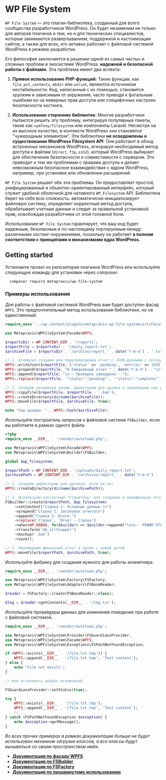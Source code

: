 # WP File System

`WP File System` — это плагин-библиотека, созданный для всего сообщества разработчиков WordPress. Он будет незаменим не
только для авторов плагинов и тем, но и для технических специалистов, которые занимаются развертыванием, поддержкой и
кастомизации сайтов, а также для всех, кто активно работает с файловой системой WordPress в режиме разработки.

Его философия заключается в решении одной из самых частых и сложных проблем в экосистеме WordPress: **надежной и
безопасной работы с файлами.** Эта проблема имеет два аспекта:

1.  **Прямое использование PHP-функций:** Такие функции, как `file_put_contents`, `mkdir` или `unlink`, являются
    источником нестабильности. Код, написанный с их помощью, становится хрупким и зависимым от окружения, часто приводя к
    фатальным ошибкам из-за неверных прав доступа или специфичных настроек безопасности хостинга.

2.  **Использование сторонних библиотек:** Многие разработчики пытаются решить эту проблему, интегрируя популярные пакеты,
    такие как `symfony/filesystem` или компоненты Laravel. Несмотря на их высокое качество, в контексте WordPress они становятся
    "чужеродным элементом". Эти библиотеки **не осведомлены о существовании WordPress Filesystem API**. Они работают в обход
    встроенных механизмов WordPress, игнорируя необходимый метод доступа к файлам (`direct`, `ftp`, `ssh2`), который WordPress
    выбирает для обеспечения безопасности и совместимости с сервером. Это приводит к тем же проблемам с правами доступа и делает
    невозможным безопасное взаимодействие с ядром WordPress, например, при установке или обновлении расширений.

`WP File System` решает обе эти проблемы. Он предоставляет простой, унифицированный и объектно-ориентированный интерфейс,
который служит удобной оболочкой для нативного `WP_Filesystem` API. Библиотека берет на себя всю сложность: автоматически
инициализирует файловую систему, определяет корректный метод доступа, обрабатывает учетные данные и следит за правильной
установкой прав, освобождая разработчика от этой головной боли.

Использование `WP File System` гарантирует, что ваш код будет надежным, безопасным и по-настоящему портируемым между
различными хостинг-окружениями, поскольку он работает **в полном соответствии с принципами и механизмами ядра WordPress.**

## Getting started

Установите проект из репозитория плагинов WordPress или используйте следующую команду для установки через composer:

```shell
  composer require metapraxis/wp-file-system
```

### Примеры использования

Для работы с файловой системой WordPress вам будет доступен фасад `WPFS`. Это предпочтительный метод использования
библиотеки, но не единственный.

```php
require_once '../wp-content/plugins/metapraxis-wp-file-system/src/Facade/WPFS.php';

use Metapraxis\WPFileSystem\Facade\WPFS;

$reportsDir = WP_CONTENT_DIR . '/reports';
$reportFile = $reportsDir . '/daily_report.txt';
$archiveFile = $reportsDir . '/archive/report_' . date('Y-m-d') . '.txt';

// 1. Атомарно создаем или перезаписываем отчет с JSON-данными с последующим наполнением.
WPFS::writeJson($reportFile, ['status' => 'pending', 'entries' => 100]);
WPFS::prepend($reportFile, "# Ежедневный отчет " . date('Y-m-d') . "\n");
WPFS::append($reportFile, "\n-- Проверка завершена --");
WPFS::replace($reportFile, '"status":"pending"', '"status":"complete"');

// 2. Создаем резервную копию, директорию для архива и перемещаем наш файл.
WPFS::copyFile($reportFile, $reportFile . '.bak');
WPFS::createDirectory(dirname($archiveFile));
WPFS::moveFile($reportFile, $archiveFile, true);

echo "Хэш архива: " . WPFS::hash($archiveFile);
```

Используйте построитель запросов к файловой системе `FSBuilder`, если вы работаете в рамках одного файла.

```php
<?php
require_once __DIR__ . '/vendor/autoload.php';

use Metapraxis\WPFileSystem\Facade\WPFS;
use Metapraxis\WPFileSystem\Builder\FSBuilder;

global $wp_filesystem;

$reportPath = WP_CONTENT_DIR . '/uploads/daily_report.txt';
$archivePath = WP_CONTENT_DIR . '/archives/report_' . date('Y-m-d') . '.txt';

// 1. Создаем директорию для архивов, если ее нет
WPFS::createDirectory(dirname($archivePath));

// 2. Используем элегантный "Строитель" для создания и модификации отчета
FSBuilder::create($reportPath, $wp_filesystem)
    ->setContent("Строка 2: Основные данные.\n")
    ->prepend("Строка 1: Заголовок отчета\n")
    ->append("Строка 3: Итоги.")
    ->replace('Строка', 'Отчет - Строка')
    ->when(WP_DEBUG, fn($builder) => $builder->append("\n\n-- РЕЖИМ ОТЛАДКИ АКТИВЕН --"))
    ->transform('mb_strtoupper')
    ->backup('.bak')
    ->save();

// 3. Перемещаем финальный отчет в архив с новой датой
WPFS::moveFile($reportPath, $archivePath, true);
```

Используйте фабрику для создания нужного для работы экземпляра.

```php
require_once __DIR__ . '/vendor/autoload.php';

use Metapraxis\WPFileSystem\Factory\FSFactory;
use Metapraxis\WPFileSystem\Adapters\FSBaseReader;

$reader = FSFactory::create(FSBaseReader::class);

$log = $reader->getContents(__DIR__ . '/log.txt');
```

Используйте провайдеры данных для изменения поведения при работе с файловой системой.

```php
require_once __DIR__ . '/vendor/autoload.php';

use Metapraxis\WPFileSystem\Provider\FSGuardiansProvider;
use Metapraxis\WPFileSystem\Facade\WPFS;
use Metapraxis\WPFileSystem\Exceptions\FSPathNotFoundException;

if (WPFS::exists(__DIR__ . '/file.txt.tmp')) {
    WPFS::append(__DIR__ . '/file.txt.tmp', 'Text content');
} else {
    echo 'File not exists';
}

// или установить выброс исключений

FSGuardiansProvider::setStatus(true);

try {
    WPFS::exists(__DIR__ . '/file.txt.tmp');
    WPFS::append(__DIR__ . '/file.txt.tmp', 'Text content');
    // ...
} catch (FSPathNotFoundException $exception) {
    echo $exception->getMessage();
}
```

_Во всех прочих примерах в рамках документации больше не будет использован механизм загрузки классов, 
а все классы будут вызываться со своим пространством имён_.

*   [**Документация по фасаду WPFS**](./WPFS.md)
*   [**Документация по FSBuilder**](./BUILDER.md)
*   [**Документация по FSFactory**](./FACTORY.md)
*   [**Документация по продвинутому использованию**](./ADVANCED.md)
